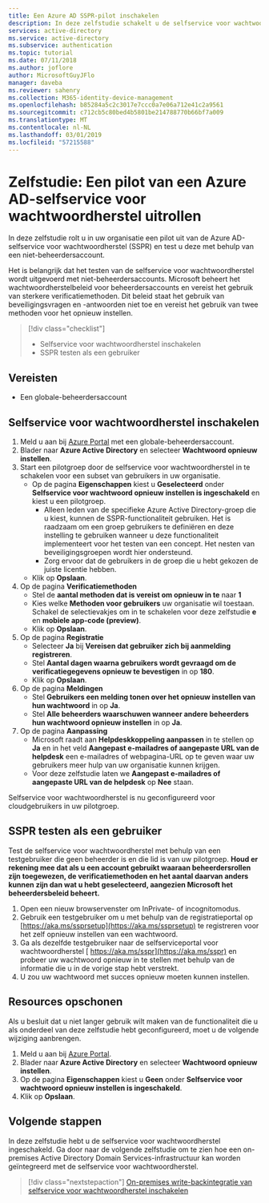 ```yaml
---
title: Een Azure AD SSPR-pilot inschakelen
description: In deze zelfstudie schakelt u de selfservice voor wachtwoordherstel van Azure AD in voor een groep pilotgebruikers
services: active-directory
ms.service: active-directory
ms.subservice: authentication
ms.topic: tutorial
ms.date: 07/11/2018
ms.author: joflore
author: MicrosoftGuyJFlo
manager: daveba
ms.reviewer: sahenry
ms.collection: M365-identity-device-management
ms.openlocfilehash: b85284a5c2c3017e7ccc0a7e06a712e41c2a9561
ms.sourcegitcommit: c712cb5c80bed4b5801be214788770b66bf7a009
ms.translationtype: MT
ms.contentlocale: nl-NL
ms.lasthandoff: 03/01/2019
ms.locfileid: "57215588"
---
```

# <a name="tutorial-complete-an-azure-ad-self-service-password-reset-pilot-roll-out"></a>Zelfstudie: Een pilot van een Azure AD-selfservice voor wachtwoordherstel uitrollen

In deze zelfstudie rolt u in uw organisatie een pilot uit van de Azure AD-selfservice voor wachtwoordherstel (SSPR) en test u deze met behulp van een niet-beheerdersaccount.

Het is belangrijk dat het testen van de selfservice voor wachtwoordherstel wordt uitgevoerd met niet-beheerdersaccounts. Microsoft beheert het wachtwoordherstelbeleid voor beheerdersaccounts en vereist het gebruik van sterkere verificatiemethoden. Dit beleid staat het gebruik van beveiligingsvragen en -antwoorden niet toe en vereist het gebruik van twee methoden voor het opnieuw instellen.

> [!div class="checklist"]
> * Selfservice voor wachtwoordherstel inschakelen
> * SSPR testen als een gebruiker

## <a name="prerequisites"></a>Vereisten

* Een globale-beheerdersaccount

## <a name="enable-self-service-password-reset"></a>Selfservice voor wachtwoordherstel inschakelen

1. Meld u aan bij [Azure Portal](https://portal.azure.com) met een globale-beheerdersaccount.
1. Blader naar **Azure Active Directory** en selecteer **Wachtwoord opnieuw instellen**.
1. Start een pilotgroep door de selfservice voor wachtwoordherstel in te schakelen voor een subset van gebruikers in uw organisatie.
   * Op de pagina **Eigenschappen** kiest u **Geselecteerd** onder **Selfservice voor wachtwoord opnieuw instellen is ingeschakeld** en kiest u een pilotgroep.
      * Alleen leden van de specifieke Azure Active Directory-groep die u kiest, kunnen de SSPR-functionaliteit gebruiken. Het is raadzaam om een groep gebruikers te definiëren en deze instelling te gebruiken wanneer u deze functionaliteit implementeert voor het testen van een concept. Het nesten van beveiligingsgroepen wordt hier ondersteund.
      * Zorg ervoor dat de gebruikers in de groep die u hebt gekozen de juiste licentie hebben.
   * Klik op **Opslaan**.
1. Op de pagina **Verificatiemethoden**
   * Stel de **aantal methoden dat is vereist om opnieuw in te** naar **1**
   * Kies welke **Methoden voor gebruikers** uw organisatie wil toestaan. Schakel de selectievakjes om in te schakelen voor deze zelfstudie **e** en **mobiele app-code (preview)**.
   * Klik op **Opslaan**.
1. Op de pagina **Registratie**
   * Selecteer **Ja** bij **Vereisen dat gebruiker zich bij aanmelding registreren**.
   * Stel **Aantal dagen waarna gebruikers wordt gevraagd om de verificatiegegevens opnieuw te bevestigen** in op **180**.
   * Klik op **Opslaan**.
1. Op de pagina **Meldingen**
   * Stel **Gebruikers een melding tonen over het opnieuw instellen van hun wachtwoord** in op **Ja**.
   * Stel **Alle beheerders waarschuwen wanneer andere beheerders hun wachtwoord opnieuw instellen** in op **Ja**.
1. Op de pagina **Aanpassing**
   * Microsoft raadt aan **Helpdeskkoppeling aanpassen** in te stellen op **Ja** en in het veld **Aangepast e-mailadres of aangepaste URL van de helpdesk** een e-mailadres of webpagina-URL op te geven waar uw gebruikers meer hulp van uw organisatie kunnen krijgen.
   * Voor deze zelfstudie laten we **Aangepast e-mailadres of aangepaste URL van de helpdesk** op **Nee** staan.

Selfservice voor wachtwoordherstel is nu geconfigureerd voor cloudgebruikers in uw pilotgroep.

## <a name="test-sspr-as-a-user"></a>SSPR testen als een gebruiker

Test de selfservice voor wachtwoordherstel met behulp van een testgebruiker die geen beheerder is en die lid is van uw pilotgroep. **Houd er rekening mee dat als u een account gebruikt waaraan beheerdersrollen zijn toegewezen, de verificatiemethoden en het aantal daarvan anders kunnen zijn dan wat u hebt geselecteerd, aangezien Microsoft het beheerdersbeleid beheert.**

1. Open een nieuw browservenster om InPrivate- of incognitomodus.
1. Gebruik een testgebruiker om u met behulp van de registratieportal op [https://aka.ms/ssprsetup](https://aka.ms/ssprsetup) te registreren voor het zelf opnieuw instellen van een wachtwoord.
1. Ga als dezelfde testgebruiker naar de selfserviceportal voor wachtwoordherstel [​​ https://aka.ms/sspr](https://aka.ms/sspr) en probeer uw wachtwoord opnieuw in te stellen met behulp van de informatie die u in de vorige stap hebt verstrekt.
1. U zou uw wachtwoord met succes opnieuw moeten kunnen instellen.

## <a name="clean-up-resources"></a>Resources opschonen

Als u besluit dat u niet langer gebruik wilt maken van de functionaliteit die u als onderdeel van deze zelfstudie hebt geconfigureerd, moet u de volgende wijziging aanbrengen.

1. Meld u aan bij [Azure Portal](https://portal.azure.com).
1. Blader naar **Azure Active Directory** en selecteer **Wachtwoord opnieuw instellen**.
1. Op de pagina **Eigenschappen** kiest u **Geen** onder **Selfservice voor wachtwoord opnieuw instellen is ingeschakeld**.
1. Klik op **Opslaan**.

## <a name="next-steps"></a>Volgende stappen

In deze zelfstudie hebt u de selfservice voor wachtwoordherstel ingeschakeld. Ga door naar de volgende zelfstudie om te zien hoe een on-premises Active Directory Domain Services-infrastructuur kan worden geïntegreerd met de selfservice voor wachtwoordherstel.

> [!div class="nextstepaction"]
> [On-premises write-backintegratie van selfservice voor wachtwoordherstel inschakelen](tutorial-enable-writeback.md)
